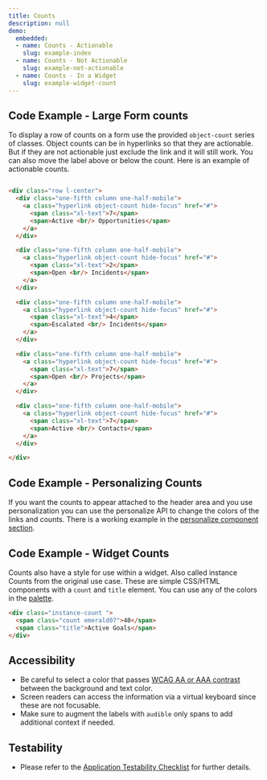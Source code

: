 ```yaml
---
title: Counts
description: null
demo:
  embedded:
  - name: Counts - Actionable
    slug: example-index
  - name: Counts - Not Actionable
    slug: example-not-actionable
  - name: Counts - In a Widget
    slug: example-widget-count
---
```


## Code Example - Large Form counts

To display a row of counts on a form use the provided `object-count` series of classes. Object counts can be in hyperlinks so that they are actionable. But if they are not actionable just exclude the link and it will still work. You can also move the label above or below the count. Here is an example of actionable counts.

```html

<div class="row l-center">
  <div class="one-fifth column one-half-mobile">
    <a class="hyperlink object-count hide-focus" href="#">
      <span class="xl-text">7</span>
      <span>Active <br/> Opportunities</span>
    </a>
  </div>

  <div class="one-fifth column one-half-mobile">
    <a class="hyperlink object-count hide-focus" href="#">
      <span class="xl-text">2</span>
      <span>Open <br/> Incidents</span>
    </a>
  </div>

  <div class="one-fifth column one-half-mobile">
    <a class="hyperlink object-count hide-focus" href="#">
      <span class="xl-text">4</span>
      <span>Escalated <br/> Incidents</span>
    </a>
  </div>

  <div class="one-fifth column one-half-mobile">
    <a class="hyperlink object-count hide-focus" href="#">
      <span class="xl-text">7</span>
      <span>Open <br/> Projects</span>
    </a>
  </div>

  <div class="one-fifth column one-half-mobile">
    <a class="hyperlink object-count hide-focus" href="#">
      <span class="xl-text">7</span>
      <span>Active <br/> Contacts</span>
    </a>
  </div>

</div>
```

## Code Example - Personalizing Counts

If you want the counts to appear attached to the header area and you use personalization you can use the personalize API to change the colors of the links and counts. There is a working example in the [personalize component section]( ./personalize).

## Code Example - Widget Counts

Counts also have a style for use within a widget. Also called instance Counts from the original use case. These are simple CSS/HTML components with a `count` and `title` element. You can use any of the colors in the [palette]( ./colors).

```html
<div class="instance-count ">
  <span class="count emerald07">40</span>
  <span class="title">Active Goals</span>
</div>
```

## Accessibility

- Be careful to select a color that passes <a href="http://webaim.org/resources/contrastchecker/" target="_blank">WCAG AA or AAA contrast</a> between the background and text color.
- Screen readers can access the information via a virtual keyboard since these are not focusable.
- Make sure to augment the labels with `audible` only spans to add additional context if needed.

## Testability

- Please refer to the [Application Testability Checklist](https://design.infor.com/resources/application-testability-checklist) for further details.
